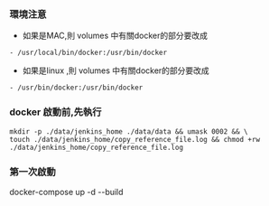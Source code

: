### 環境注意
- 如果是MAC,則 volumes 中有關docker的部分要改成
```
- /usr/local/bin/docker:/usr/bin/docker
```
- 如果是linux ,則 volumes 中有關docker的部分要改成
```
- /usr/bin/docker:/usr/bin/docker
 ```
### docker 啟動前,先執行
```
mkdir -p ./data/jenkins_home ./data/data && umask 0002 && \
touch ./data/jenkins_home/copy_reference_file.log && chmod +rw ./data/jenkins_home/copy_reference_file.log
```
### 第一次啟動
docker-compose up -d --build
